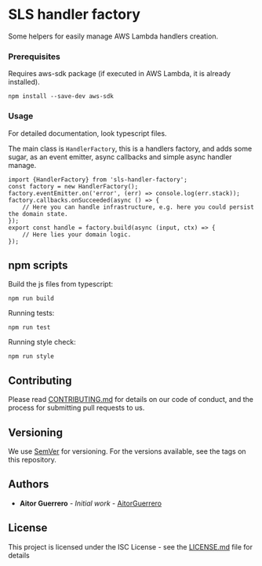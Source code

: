 # SLS handler factory

Some helpers for easily manage AWS Lambda handlers creation.

### Prerequisites

Requires aws-sdk package (if executed in AWS Lambda, it is already installed).

```
npm install --save-dev aws-sdk
```

### Usage

For detailed documentation, look typescript files.

The main class is `HandlerFactory`, this is a handlers factory, and adds some sugar, as an event emitter, async callbacks and simple async handler manage.

```typescriptº
import {HandlerFactory} from 'sls-handler-factory';
const factory = new HandlerFactory();
factory.eventEmitter.on('error', (err) => console.log(err.stack));
factory.callbacks.onSucceeded(async () => {
	// Here you can handle infrastructure, e.g. here you could persist the domain state.
});
export const handle = factory.build(async (input, ctx) => {
	// Here lies your domain logic.
});
```

## npm scripts

Build the js files from typescript:
```
npm run build
```

Running tests:
```
npm run test
```

Running style check:
```
npm run style
```

## Contributing

Please read [CONTRIBUTING.md](CONTRIBUTING.md) for details on our code of conduct, and the process for submitting pull requests to us.

## Versioning

We use [SemVer](http://semver.org/) for versioning. For the versions available, see the tags on this repository.

## Authors

* **Aitor Guerrero** - *Initial work* - [AitorGuerrero](https://github.com/AitorGuerrero)

## License

This project is licensed under the ISC License - see the [LICENSE.md](LICENSE.md) file for details

